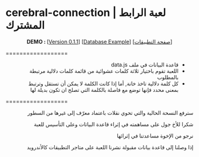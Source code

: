 

# cerebral-connection | لعبة الرابط المشترك



<p align="center">
<b>DEMO : </b>
[<a target="_blank" href="http://htmlpreview.github.io/?https://github.com/undershell/cerebral-connection/blob/master/game/index.html">Version 0.1.1</a>]
[<a target="_blank" href="https://docs.google.com/spreadsheets/d/17kN5TdCDLb1SX4vkM-2KM7nRAdgOs1y0TqAa-N0VMAs/pubhtml?gid=415708989&single=true">Database Example</a>]
[<a target="_blank" href="http://indev.nbyl.me/hangman/index_ar.html">صفحة التطبيقات</a>]

</p>

==================
<ul dir="rtl">
<li>قاعدة البيانات في ملف data.js</li>
<li>اللعبة تقوم باختيار ثلاثة كلمات عشوائية من قائمة كلمات دلالية مرتبطة بالمطلوب	</li>
<li> كل كلمة دلالية تاخذ خانة, أما إذا كانت الكلمة لا يمكن أن تستقل وترتبط بمعنى محدد فإنها توضع مع فاصلة بالكلمة التي تصلح ان تكون بديلة لها	</li>

</ul>

==================

<p dir="rtl">
سترفع النسحة الحالية والتي تحوي نقلات باعتماد معرّف إلى غيرها من السطور
</p>
<p dir="rtl">
شكرا للأخ جول على مساهمته في إثراء قاعدة البياتات وعلى التأسيس للعبة
</p>
<p dir="rtl">
نرجو من الإخوة مساعدتنا في إثرائها
</p>
<p dir="rtl">
إذا وصلنا إلى قاعدة بيانات مقبولة نشرنا اللعبة على متاجر التطبيقات كالأندرويد
</p>




